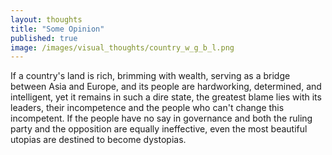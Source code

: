 ```yaml
---
layout: thoughts
title: "Some Opinion"
published: true
image: /images/visual_thoughts/country_w_g_b_l.png
---
```


If a country's land is rich, brimming with wealth, serving as a bridge between Asia and Europe, and its people are hardworking, determined, and intelligent, yet it remains in such a dire state, the greatest blame lies with its leaders, their incompetence and the people who can't change this incompetent. If the people have no say in governance and both the ruling party and the opposition are equally ineffective, even the most beautiful utopias are destined to become dystopias.